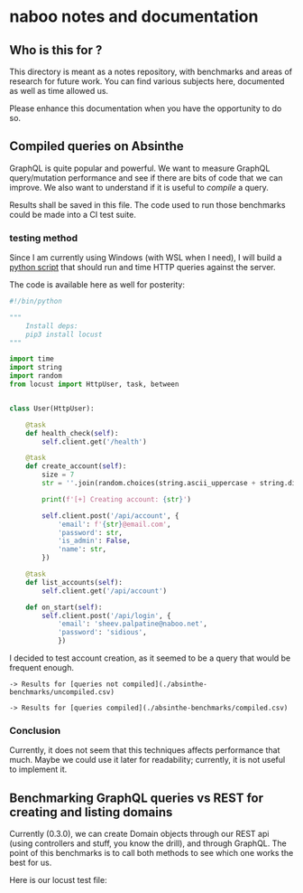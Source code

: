 # naboo notes and documentation

## Who is this for ?

This directory is meant as a notes repository, with benchmarks and areas of research for future work.
You can find various subjects here, documented as well as time allowed us.

Please enhance this documentation when you have the opportunity to do so.

## Compiled queries on Absinthe

GraphQL is quite popular and powerful. We want to measure GraphQL query/mutation performance and see if there are bits of code that we can improve. We also want to understand if it is useful to _compile_ a query.

Results shall be saved in this file. The code used to run those benchmarks could be made into a CI test suite.

### testing method

Since I am currently using Windows (with WSL when I need), I will build a [python script](./load_tests.py) that should run and time HTTP queries against the server.

The code is available here as well for posterity:
```python
#!/bin/python

"""
    Install deps:
    pip3 install locust
"""

import time
import string
import random
from locust import HttpUser, task, between


class User(HttpUser):

    @task
    def health_check(self):
        self.client.get('/health')

    @task
    def create_account(self):
        size = 7
        str = ''.join(random.choices(string.ascii_uppercase + string.digits, k=size))

        print(f'[+] Creating account: {str}')

        self.client.post('/api/account', {
            'email': f'{str}@email.com',
            'password': str,
            'is_admin': False,
            'name': str,
        })

    @task
    def list_accounts(self):
        self.client.get('/api/account')

    def on_start(self):
        self.client.post('/api/login', {
            'email': 'sheev.palpatine@naboo.net',
            'password': 'sidious',
            })

```

I decided to test account creation, as it seemed to be a query that would be frequent enough.

    -> Results for [queries not compiled](./absinthe-benchmarks/uncompiled.csv)

    -> Results for [queries compiled](./absinthe-benchmarks/compiled.csv)

### Conclusion

Currently, it does not seem that this techniques affects performance that much. Maybe we could use it later for readability; currently, it is not useful to implement it.


## Benchmarking GraphQL queries vs REST for creating and listing domains

Currently (0.3.0), we can create Domain objects through our REST api (using controllers and stuff, you know the drill), and through GraphQL. The point of this benchmarks is to call both methods to see which one works the best for us.

Here is our locust test file:
```python

```


